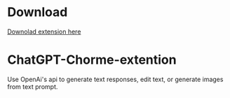 # Download
[Downolad extension here](https://chrome.google.com/webstore/detail/geepeetee/dbegpdaninkikfcfodenceojbpdgdoaa)

# ChatGPT-Chorme-extention
Use OpenAi's api to generate text responses, edit text, or generate images from text prompt.

